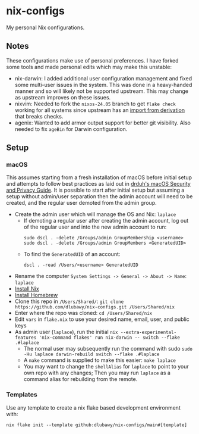 # nix-configs
My personal Nix configurations.

## Notes
These configurations make use of personal preferences. I have forked some tools and made personal edits which may make this unstable:
* nix-darwin: I added additional user configuration management and fixed some multi-user issues in the system. This was done in a heavy-handed manner and so will likely not be supported upstream. This may change as upstream improves on these issues.
* nixvim: Needed to fork the `nixos-24.05` branch to get `flake check` working for all systems since upstream has an [import from derivation](https://nix.dev/manual/nix/2.23/language/import-from-derivation) that breaks checks.
* agenix: Wanted to add armor output support for better git visibility. Also needed to fix `ageBin` for Darwin configuration.

## Setup
### macOS
This assumes starting from a fresh installation of macOS before initial setup and attempts to follow best practices as laid out in [drduh's macOS Security and Privacy Guide](https://github.com/drduh/macOS-Security-and-Privacy-Guide). It is possible to start after initial setup but assuming a setup without admin/user separation then the admin account will need to be created, and the regular user demoted from the admin group.

* Create the admin user which will manage the OS and Nix: `laplace`
  - If demoting a regular user after creating the admin account, log out of the regular user and into the new admin account to run:
    ```
    sudo dscl . -delete /Groups/admin GroupMembership <username>
    sudo dscl . -delete /Groups/admin GroupMembers <GeneratedUID>
    ```
  - To find the `GeneratedUID` of an account:
    ```
    dscl . -read /Users/<username> GeneratedUID
    ```
* Rename the computer `System Settings -> General -> About -> Name`: `laplace`
* [Install Nix](https://nix.dev/install-nix#install-nix)
* [Install Homebrew](https://brew.sh/)
* Clone this repo in `/Users/Shared/`: `git clone https://github.com/dlubawy/nix-configs.git /Users/Shared/nix`
* Enter where the repo was cloned: `cd /Users/Shared/nix`
* Edit `vars` in `flake.nix` to use your desired name, email, user, and public keys
* As admin user (`laplace`), run the initial `nix --extra-experimental-features 'nix-command flakes' run nix-darwin -- switch --flake .#laplace`
  - The normal user may subsequently run the command with sudo `sudo -Hu laplace darwin-rebuild switch --flake .#laplace`
  - A `make` command is supplied to make this easier: `make laplace`
  - You may want to change the `shellAlias` for `laplace` to point to your own repo with any changes;
    Then you may run `laplace` as a command alias for rebuilding from the remote.

### Templates
Use any template to create a nix flake based development environment with:
```
nix flake init --template github:dlubawy/nix-configs/main#[template]
```
